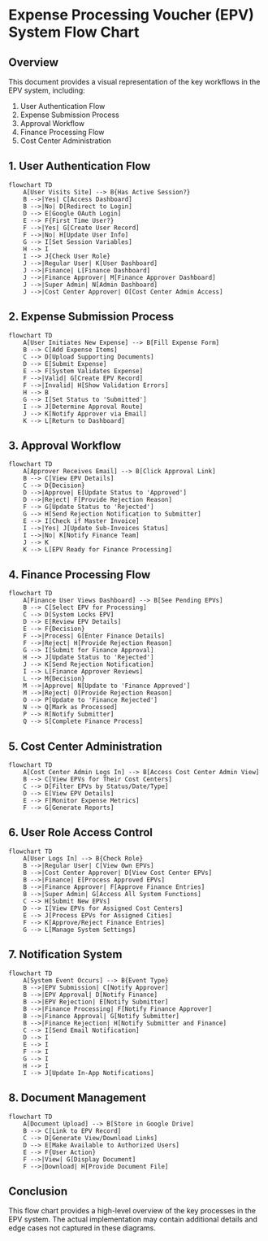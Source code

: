 # Expense Processing Voucher (EPV) System Flow Chart

## Overview

This document provides a visual representation of the key workflows in the EPV system, including:

1. User Authentication Flow
2. Expense Submission Process
3. Approval Workflow
4. Finance Processing Flow
5. Cost Center Administration

## 1. User Authentication Flow

```mermaid
flowchart TD
    A[User Visits Site] --> B{Has Active Session?}
    B -->|Yes| C[Access Dashboard]
    B -->|No| D[Redirect to Login]
    D --> E[Google OAuth Login]
    E --> F{First Time User?}
    F -->|Yes| G[Create User Record]
    F -->|No| H[Update User Info]
    G --> I[Set Session Variables]
    H --> I
    I --> J{Check User Role}
    J -->|Regular User| K[User Dashboard]
    J -->|Finance| L[Finance Dashboard]
    J -->|Finance Approver| M[Finance Approver Dashboard]
    J -->|Super Admin| N[Admin Dashboard]
    J -->|Cost Center Approver| O[Cost Center Admin Access]
```

## 2. Expense Submission Process

```mermaid
flowchart TD
    A[User Initiates New Expense] --> B[Fill Expense Form]
    B --> C[Add Expense Items]
    C --> D[Upload Supporting Documents]
    D --> E[Submit Expense]
    E --> F[System Validates Expense]
    F -->|Valid| G[Create EPV Record]
    F -->|Invalid| H[Show Validation Errors]
    H --> B
    G --> I[Set Status to 'Submitted']
    I --> J[Determine Approval Route]
    J --> K[Notify Approver via Email]
    K --> L[Return to Dashboard]
```

## 3. Approval Workflow

```mermaid
flowchart TD
    A[Approver Receives Email] --> B[Click Approval Link]
    B --> C[View EPV Details]
    C --> D{Decision}
    D -->|Approve| E[Update Status to 'Approved']
    D -->|Reject| F[Provide Rejection Reason]
    F --> G[Update Status to 'Rejected']
    G --> H[Send Rejection Notification to Submitter]
    E --> I[Check if Master Invoice]
    I -->|Yes| J[Update Sub-Invoices Status]
    I -->|No| K[Notify Finance Team]
    J --> K
    K --> L[EPV Ready for Finance Processing]
```

## 4. Finance Processing Flow

```mermaid
flowchart TD
    A[Finance User Views Dashboard] --> B[See Pending EPVs]
    B --> C[Select EPV for Processing]
    C --> D[System Locks EPV]
    D --> E[Review EPV Details]
    E --> F{Decision}
    F -->|Process| G[Enter Finance Details]
    F -->|Reject| H[Provide Rejection Reason]
    G --> I[Submit for Finance Approval]
    H --> J[Update Status to 'Rejected']
    J --> K[Send Rejection Notification]
    I --> L[Finance Approver Reviews]
    L --> M{Decision}
    M -->|Approve| N[Update to 'Finance Approved']
    M -->|Reject| O[Provide Rejection Reason]
    O --> P[Update to 'Finance Rejected']
    N --> Q[Mark as Processed]
    P --> R[Notify Submitter]
    Q --> S[Complete Finance Process]
```

## 5. Cost Center Administration

```mermaid
flowchart TD
    A[Cost Center Admin Logs In] --> B[Access Cost Center Admin View]
    B --> C[View EPVs for Their Cost Centers]
    C --> D[Filter EPVs by Status/Date/Type]
    D --> E[View EPV Details]
    E --> F[Monitor Expense Metrics]
    F --> G[Generate Reports]
```

## 6. User Role Access Control

```mermaid
flowchart TD
    A[User Logs In] --> B{Check Role}
    B -->|Regular User| C[View Own EPVs]
    B -->|Cost Center Approver| D[View Cost Center EPVs]
    B -->|Finance| E[Process Approved EPVs]
    B -->|Finance Approver| F[Approve Finance Entries]
    B -->|Super Admin| G[Access All System Functions]
    C --> H[Submit New EPVs]
    D --> I[View EPVs for Assigned Cost Centers]
    E --> J[Process EPVs for Assigned Cities]
    F --> K[Approve/Reject Finance Entries]
    G --> L[Manage System Settings]
```

## 7. Notification System

```mermaid
flowchart TD
    A[System Event Occurs] --> B{Event Type}
    B -->|EPV Submission| C[Notify Approver]
    B -->|EPV Approval| D[Notify Finance]
    B -->|EPV Rejection| E[Notify Submitter]
    B -->|Finance Processing| F[Notify Finance Approver]
    B -->|Finance Approval| G[Notify Submitter]
    B -->|Finance Rejection| H[Notify Submitter and Finance]
    C --> I[Send Email Notification]
    D --> I
    E --> I
    F --> I
    G --> I
    H --> I
    I --> J[Update In-App Notifications]
```

## 8. Document Management

```mermaid
flowchart TD
    A[Document Upload] --> B[Store in Google Drive]
    B --> C[Link to EPV Record]
    C --> D[Generate View/Download Links]
    D --> E[Make Available to Authorized Users]
    E --> F{User Action}
    F -->|View| G[Display Document]
    F -->|Download| H[Provide Document File]
```

## Conclusion

This flow chart provides a high-level overview of the key processes in the EPV system. The actual implementation may contain additional details and edge cases not captured in these diagrams.

